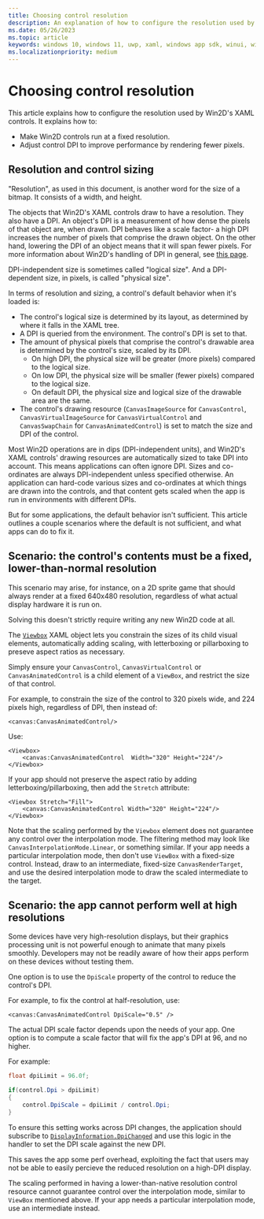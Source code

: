 ```yaml
---
title: Choosing control resolution
description: An explanation of how to configure the resolution used by Win2D's XAML controls.
ms.date: 05/26/2023
ms.topic: article
keywords: windows 10, windows 11, uwp, xaml, windows app sdk, winui, windows ui, graphics, games, effect win2d d2d d2d1 direct2d interop cpp csharp
ms.localizationpriority: medium
---
```


# Choosing control resolution

This article explains how to configure the resolution used by Win2D's XAML controls. It explains how to:

- Make Win2D controls run at a fixed resolution.
- Adjust control DPI to improve performance by rendering fewer pixels.

## Resolution and control sizing

"Resolution", as used in this document, is another word for the size of a bitmap. It consists of a width, and height.

The objects that Win2D's XAML controls draw to have a resolution. They also have a DPI. An object's DPI is a measurement of how dense the pixels of that object are, when drawn. DPI behaves like a scale factor- a high DPI increases the number of pixels that comprise the drawn object. On the other hand, lowering the DPI of an object means that it will span fewer pixels. For more information about Win2D's handling of DPI in general, see [this page](dpi-and-dips.md).

DPI-independent size is sometimes called "logical size". And a DPI-dependent size, in pixels, is called "physical size".

In terms of resolution and sizing, a control's default behavior when it's loaded is:
- The control's logical size is determined by its layout, as determined by where it falls in the XAML tree.
- A DPI is queried from the environment. The control's DPI is set to that.
- The amount of physical pixels that comprise the control's drawable area is determined by the control's size, scaled by its DPI.
  - On high DPI, the physical size will be greater (more pixels) compared to the logical size.
  - On low DPI, the physical size will be smaller (fewer pixels) compared to the logical size.
  - On default DPI, the physical size and logical size of the drawable area are the same.
- The control's drawing resource (`CanvasImageSource` for `CanvasControl`, `CanvasVirtualImageSource` for `CanvasVirtualControl` and `CanvasSwapChain` for `CanvasAnimatedControl`) is set to match the size and DPI of the control.

Most Win2D operations are in dips (DPI-independent units), and Win2D's XAML controls' drawing resources are automatically sized to take DPI into account. This means applications can often ignore DPI. Sizes and co-ordinates are always DPI-independent unless specified otherwise. An application can hard-code various sizes and co-ordinates at which things are drawn into the controls, and that content gets scaled when the app is run in environments with different DPIs.

But for some applications, the default behavior isn't sufficient. This article outlines a couple scenarios where the default is not sufficient, and what apps can do to fix it.

## Scenario: the control's contents must be a fixed, lower-than-normal resolution

This scenario may arise, for instance, on a 2D sprite game that should always render at a fixed 640x480 resolution, regardless of what actual display hardware it is run on.

Solving this doesn't strictly require writing any new Win2D code at all.

The [`Viewbox`](/uwp/api/Windows.UI.Xaml.Controls.Viewbox) XAML object lets you constrain the sizes of its child visual elements, automatically adding scaling, with letterboxing or pillarboxing to preseve aspect ratios as necessary.

Simply ensure your `CanvasControl`, `CanvasVirtualControl` or `CanvasAnimatedControl` is a child element of a `ViewBox`, and restrict the size of that control.

For example, to constrain the size of the control to 320 pixels wide, and 224 pixels high, regardless of DPI, then instead of:

```XAML
<canvas:CanvasAnimatedControl/>
```

Use:

```XAML
<Viewbox>
    <canvas:CanvasAnimatedControl  Width="320" Height="224"/>
</Viewbox>
```

If your app should not preserve the aspect ratio by adding letterboxing/pillarboxing, then add the `Stretch` attribute:

```XAML
<Viewbox Stretch="Fill">
    <canvas:CanvasAnimatedControl Width="320" Height="224"/>
</Viewbox>
```

Note that the scaling performed by the `Viewbox` element does not guarantee any control over the interpolation mode. The filtering method may look like `CanvasInterpolationMode.Linear`, or something similar. If your app needs a particular interpolation mode, then don't use `ViewBox` with a fixed-size control. Instead, draw to an intermediate, fixed-size `CanvasRenderTarget`, and use the desired interpolation mode to draw the scaled intermediate to the target.

## Scenario: the app cannot perform well at high resolutions

Some devices have very high-resolution displays, but their graphics processing unit is not powerful enough to animate that many pixels smoothly. Developers may not be readily aware of how their apps perform on these devices without testing them.

One option is to use the `DpiScale` property of the control to reduce the control's DPI.

For example, to fix the control at half-resolution, use:

```XAML
<canvas:CanvasAnimatedControl DpiScale="0.5" />
```

The actual DPI scale factor depends upon the needs of your app. One option is to compute a scale factor that will fix the app's DPI at 96, and no higher.

For example:

```csharp
float dpiLimit = 96.0f;

if(control.Dpi > dpiLimit)
{
    control.DpiScale = dpiLimit / control.Dpi;
}
```

To ensure this setting works across DPI changes, the application should subscribe to [`DisplayInformation.DpiChanged`](https://msdn.microsoft.com/library/windows/apps/windows.graphics.display.displayinformation.dpichanged) and use this logic in the handler to set the DPI scale against the new DPI.

This saves the app some perf overhead, exploiting the fact that users may not be able to easily percieve the reduced resolution on a high-DPI display.

The scaling performed in having a lower-than-native resolution control resource cannot guarantee control over the interpolation mode, similar to `ViewBox` mentioned above. If your app needs a particular interpolation mode, use an intermediate instead.